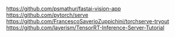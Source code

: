 

<!--
 * @version:
 * @Author:  StevenJokess https://github.com/StevenJokess
 * @Date: 2020-12-07 20:57:43
 * @LastEditors:  StevenJokess https://github.com/StevenJokess
 * @LastEditTime: 2020-12-19 21:43:59
 * @Description:
 * @TODO::
 * @Reference:
-->
https://github.com/psmathur/fastai-vision-app
https://github.com/pytorch/serve
https://github.com/FrancescoSaverioZuppichini/torchserve-tryout
https://github.com/layerism/TensorRT-Inference-Server-Tutorial
